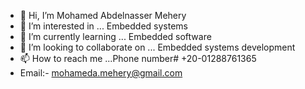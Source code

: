 - 👋 Hi, I’m Mohamed Abdelnasser Mehery
- 👀 I’m interested in ... Embedded systems
- 🌱 I’m currently learning ... Embedded software
- 💞️ I’m looking to collaborate on ... Embedded systems development
- 📫 How to reach me ...Phone number# +20-01288761365 
- Email:- mohameda.mehery@gmail.com

<!---
MohamedMehery/MohamedMehery is a ✨ special ✨ repository because its `README.md` (this file) appears on your GitHub profile.
You can click the Preview link to take a look at your changes.
--->
